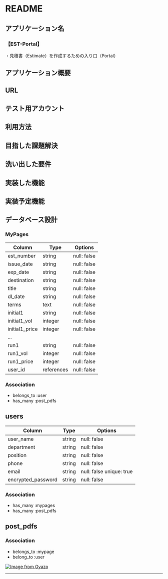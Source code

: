 # README

## アプリケーション名
### 【EST-Portal】
・見積書（Estimate）を作成するための入り口（Portal）

## アプリケーション概要

## URL

## テスト用アカウント

## 利用方法

## 目指した課題解決

## 洗い出した要件

## 実装した機能

## 実装予定機能

## データベース設計

### MyPages
| Column         | Type       | Options     |
| ---------------| ---------- | ----------- |
| est_number     | string     | null: false |
| issue_date     | string     | null: false |
| exp_date       | string     | null: false |
| destination    | string     | null: false |
| title          | string     | null: false |
| dl_date        | string     | null: false |
| terms          | text       | null: false |
| initial1       | string     | null: false |
| initial1_vol   | integer    | null: false |
| initial1_price | integer    | null: false |
| ...            |            |             |
| run1           | string     | null: false |
| run1_vol       | integer    | null: false |
| run1_price     | integer    | null: false |
| user_id        | references | null: false |

### Association
- belongs_to :user
- has_many :post_pdfs


## users
| Column              | Type   | Options                        |
| ------------------- | -------| ------------------------------ | 
| user_name           | string | null: false                    |
| department          | string | null: false                    |
| position            | string | null: false                    |
| phone               | string | null: false                    |
| email               | string | null: false unique: true       |
| encrypted_password  | string | null: false                    |

### Association
- has_many :mypages
- has_many :post_pdfs


## post_pdfs
### Association
- belongs_to :mypage
- belong_to :user

[![Image from Gyazo](https://i.gyazo.com/2ae050f01c29c45bc8f3a248691d49d5.png)](https://gyazo.com/2ae050f01c29c45bc8f3a248691d49d5)

***